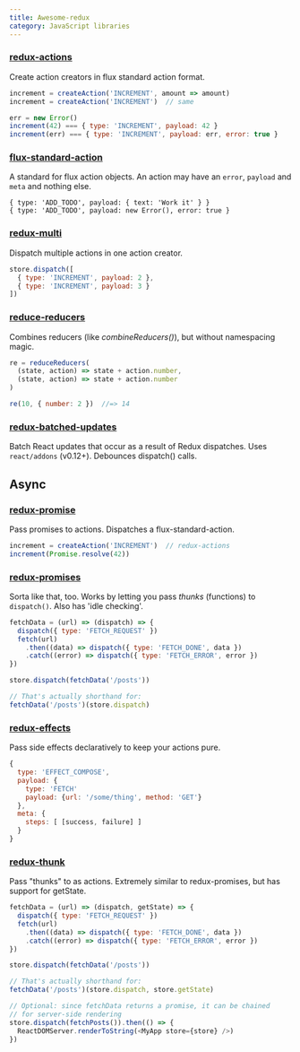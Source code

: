 ```yaml
---
title: Awesome-redux
category: JavaScript libraries
---
```


### [redux-actions](https://www.npmjs.com/package/redux-actions)
Create action creators in flux standard action format.

```js
increment = createAction('INCREMENT', amount => amount)
increment = createAction('INCREMENT')  // same

err = new Error()
increment(42) === { type: 'INCREMENT', payload: 42 }
increment(err) === { type: 'INCREMENT', payload: err, error: true }
```

### [flux-standard-action](https://github.com/acdlite/flux-standard-action)
A standard for flux action objects. An action may have an `error`, `payload` and `meta` and nothing else.

```
{ type: 'ADD_TODO', payload: { text: 'Work it' } }
{ type: 'ADD_TODO', payload: new Error(), error: true }
```

### [redux-multi](https://github.com/ashaffer/redux-multi)
Dispatch multiple actions in one action creator.

```js
store.dispatch([
  { type: 'INCREMENT', payload: 2 },
  { type: 'INCREMENT', payload: 3 }
])
```

### [reduce-reducers](https://www.npmjs.com/package/reduce-reducers)
Combines reducers (like *combineReducers()*), but without namespacing magic.

```js
re = reduceReducers(
  (state, action) => state + action.number,
  (state, action) => state + action.number
)

re(10, { number: 2 })  //=> 14
```

### [redux-batched-updates](https://www.npmjs.com/package/redux-batched-updates)
Batch React updates that occur as a result of Redux dispatches. Uses `react/addons` (v0.12+). Debounces dispatch() calls.

Async
-----

### [redux-promise](https://github.com/acdlite/redux-promise)
Pass promises to actions. Dispatches a flux-standard-action.

```js
increment = createAction('INCREMENT')  // redux-actions
increment(Promise.resolve(42))
```

### [redux-promises](https://www.npmjs.com/package/redux-promises)
Sorta like that, too. Works by letting you pass *thunks* (functions) to `dispatch()`. Also has 'idle checking'.

```js
fetchData = (url) => (dispatch) => {
  dispatch({ type: 'FETCH_REQUEST' })
  fetch(url)
    .then((data) => dispatch({ type: 'FETCH_DONE', data })
    .catch((error) => dispatch({ type: 'FETCH_ERROR', error })
})

store.dispatch(fetchData('/posts'))

// That's actually shorthand for:
fetchData('/posts')(store.dispatch)
```

### [redux-effects](https://www.npmjs.com/package/redux-effects)
Pass side effects declaratively to keep your actions pure.

```js
{
  type: 'EFFECT_COMPOSE',
  payload: {
    type: 'FETCH'
    payload: {url: '/some/thing', method: 'GET'}
  },
  meta: {
    steps: [ [success, failure] ]
  }
}
```

### [redux-thunk](https://www.npmjs.com/package/redux-thunk)
Pass "thunks" to as actions. Extremely similar to redux-promises, but has support for getState.

```js
fetchData = (url) => (dispatch, getState) => {
  dispatch({ type: 'FETCH_REQUEST' })
  fetch(url)
    .then((data) => dispatch({ type: 'FETCH_DONE', data })
    .catch((error) => dispatch({ type: 'FETCH_ERROR', error })
})

store.dispatch(fetchData('/posts'))

// That's actually shorthand for:
fetchData('/posts')(store.dispatch, store.getState)

// Optional: since fetchData returns a promise, it can be chained
// for server-side rendering
store.dispatch(fetchPosts()).then(() => {
  ReactDOMServer.renderToString(<MyApp store={store} />)
})
```

